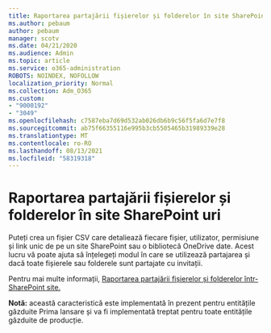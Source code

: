 ```yaml
---
title: Raportarea partajării fișierelor și folderelor în site SharePoint uri
ms.author: pebaum
author: pebaum
manager: scotv
ms.date: 04/21/2020
ms.audience: Admin
ms.topic: article
ms.service: o365-administration
ROBOTS: NOINDEX, NOFOLLOW
localization_priority: Normal
ms.collection: Adm_O365
ms.custom:
- "9000192"
- "3049"
ms.openlocfilehash: c7587eba7d69d532ab026db6b9c56f5fa6d7e7f8
ms.sourcegitcommit: ab75f66355116e995b3cb5505465b31989339e28
ms.translationtype: MT
ms.contentlocale: ro-RO
ms.lasthandoff: 08/13/2021
ms.locfileid: "58319318"
---
```

# <a name="report-on-file-and-folder-sharing-in-sharepoint-sites"></a>Raportarea partajării fișierelor și folderelor în site SharePoint uri

Puteți crea un fișier CSV care detaliează fiecare fișier, utilizator, permisiune și link unic de pe un site SharePoint sau o bibliotecă OneDrive date. Acest lucru vă poate ajuta să înțelegeți modul în care se utilizează partajarea și dacă toate fișierele sau folderele sunt partajate cu invitații.

Pentru mai multe informații, [Raportarea partajării fișierelor și folderelor într-SharePoint site.](https://docs.microsoft.com/sharepoint/sharing-reports)

**Notă:** această caracteristică este implementată în prezent pentru entitățile găzduite Prima lansare și va fi implementată treptat pentru toate entitățile găzduite de producție.